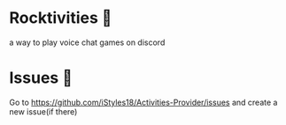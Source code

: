 # Rocktivities 🚀
a way to play voice chat games on discord


# Issues 🔴
Go to https://github.com/iStyles18/Activities-Provider/issues
and create a new issue(if there)
